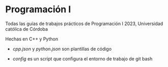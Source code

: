 # Programación I

Todas las guías de trabajos prácticos de Programación I 2023, Universidad católica de Córdoba

Hechas en C++ y Python

- *cpp.json* y *python.json* son plantillas de código

- *config* es un script que configura el entorno de trabajo de git bash
